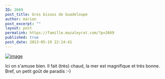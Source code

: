 ```yaml
---
ID: 2669
post_title: Gros bisous de Guadeloupe
author: marion
post_excerpt: ""
layout: post
permalink: https://famille.mazaleyrat.com/?p=2669
published: true
post_date: 2013-05-19 22:14:41
---
```

<a href="http://famille.mazaleyrat.com/wp-content/uploads/2013/05/wpid-IMG_20130519_173828.jpg"><img title="" class="alignnone size-full" alt="image" src="http://famille.mazaleyrat.com/wp-content/uploads/2013/05/wpid-IMG_20130519_173828.jpg" /></a>



Ici on s'amuse bien. Il fait (très) chaud, la mer est magnifique et très bonne. Bref, un petit goût de paradis :-)